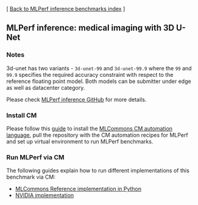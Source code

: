[ [Back to MLPerf inference benchmarks index](../README.md) ]

## MLPerf inference: medical imaging with 3D U-Net

### Notes

3d-unet has two variants - `3d-unet-99` and `3d-unet-99.9` where the `99` and `99.9` specifies the required accuracy constraint 
with respect to the reference floating point model. Both models can be submitter under edge as well as datacenter category.

Please check [MLPerf inference GitHub](https://github.com/mlcommons/inference) for more details.

### Install CM

Please follow this [guide](../README.md#install-cm-automation-language) 
to install the [MLCommons CM automation language](https://doi.org/10.5281/zenodo.8105339),
pull the repository with the CM automation recipes for MLPerf and 
set up virtual environment to run MLPerf benchmarks.

### Run MLPerf via CM

The following guides explain how to run different implementations of this benchmark via CM:

* [MLCommons Reference implementation in Python](README_reference.md)
* [NVIDIA implementation](README_nvidia.md)

